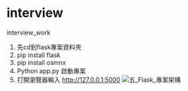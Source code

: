 # interview
interview_work
1. 先cd到flask專案資料夾
2. pip install flask
3. pip install osmnx
4. Python app.py 啟動專案
5. 打開瀏覽器輸入 http://127.0.0.1:5000
![五_Flask_專案架構](https://github.com/user-attachments/assets/a258fb88-d365-4fa6-9a88-1ec5fe67b6c4)
